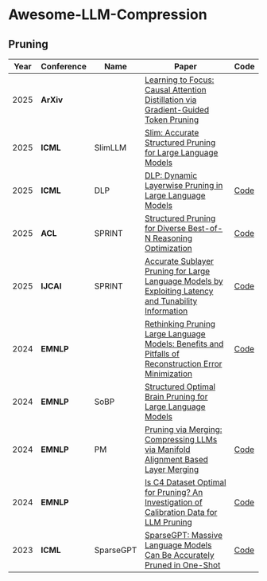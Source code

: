 # Awesome-LLM-Compression

## Pruning

| Year | Conference | Name      | Paper                                                        | Code                                                         |
| ---- | ---------- | --------- | ------------------------------------------------------------ | ------------------------------------------------------------ |
| 2025 | **ArXiv**  |           | [Learning to Focus: Causal Attention Distillation via Gradient-Guided Token Pruning](https://arxiv.org/abs/2506.07851) |                                                              |
| 2025 | **ICML**   | SlimLLM   | [Slim: Accurate Structured Pruning for Large Language Models](https://www.arxiv.org/abs/2505.22689) |                                                              |
| 2025 | **ICML**   | DLP       | [DLP: Dynamic Layerwise Pruning in Large Language Models](https://arxiv.org/abs/2505.23807) | [Code](https://github.com/ironartisan/DLP)                   |
| 2025 | **ACL**    | SPRINT    | [Structured Pruning for Diverse Best-of-N Reasoning Optimization](https://www.arxiv.org/abs/2506.03978) | [Code](https://github.com/HieuNT91/attention_pruning)        |
| 2025 | **IJCAI**  | SPRINT    | [Accurate Sublayer Pruning for Large Language Models by Exploiting Latency and Tunability Information](https://www.arxiv.org/abs/2506.03510) | [Code](https://github.com/snudm-starlab/SPRINT)              |
| 2024 | **EMNLP**  |           | [Rethinking Pruning Large Language Models: Benefits and Pitfalls of Reconstruction Error Minimization](https://aclanthology.org/2024.emnlp-main.68.pdf) | [Code](https://github.com/LOG-postech/rethinking-LLM-pruning) |
| 2024 | **EMNLP**  | SoBP      | [Structured Optimal Brain Pruning for Large Language Models](https://aclanthology.org/2024.emnlp-main.775.pdf) |                                                              |
| 2024 | **EMNLP**  | PM        | [Pruning via Merging: Compressing LLMs via Manifold Alignment Based Layer Merging](https://aclanthology.org/2024.emnlp-main.987.pdf) | [Code](https://github.com/SempraETY/Pruning-via-Merging)     |
| 2024 | **EMNLP**  |           | [Is C4 Dataset Optimal for Pruning? An Investigation of Calibration Data for LLM Pruning](https://aclanthology.org/2024.emnlp-main.1004.pdf) | [Code](https://github.com/abx393/llm-pruning-calibration-data) |
| 2023 | **ICML**   | SparseGPT | [SparseGPT: Massive Language Models Can Be Accurately Pruned in One-Shot](https://arxiv.org/pdf/2301.00774) | [Code](https://github.com/IST-DASLab/sparsegpt)              |

